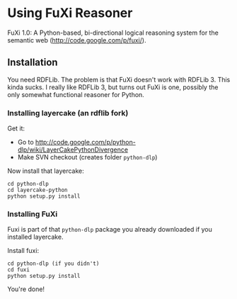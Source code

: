 # Using FuXi Reasoner

FuXi 1.0: A Python-based, bi-directional logical reasoning system for the semantic web (<http://code.google.com/p/fuxi/>).

## Installation

You need RDFLib. The problem is that FuXi doesn't work with RDFLib 3. This kinda sucks.
I really like RDFLib 3, but turns out FuXi is one, possibly the only somewhat
functional reasoner for Python. 

### Installing layercake (an rdflib fork)

Get it:

- Go to <http://code.google.com/p/python-dlp/wiki/LayerCakePythonDivergence>
- Make SVN checkout (creates folder `python-dlp`)

Now install that layercake:

	cd python-dlp
	cd layercake-python
	python setup.py install

### Installing FuXi

Fuxi is part of that `python-dlp` package you already downloaded
if you installed layercake.

Install fuxi:

	cd python-dlp (if you didn't)
	cd fuxi
	python setup.py install

You're done!

